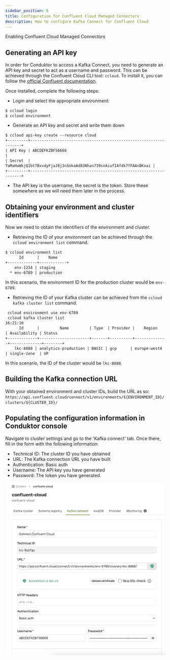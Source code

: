 ```yaml
---
sidebar_position: 6
title: Configuration for Confluent Cloud Managed Connectors
description: How to configure Kafka Connect for Confluent Cloud
---
```


Enabling Confluent Cloud Managed Connectors

## Generating an API key
In order for Conduktor to access a Kafka Connect, you need to generate an API key and secret to act as a username and password. This can be achieved through the Confluent Cloud CLI tool: `ccloud`. To install it, you can follow the [official Confluent documentation](https://docs.confluent.io/ccloud-cli/current/install.html).


Once installed, complete the following steps:
- Login and select the appropriate environment:
```text
$ ccloud login
$ ccloud environment
```
- Generate an API key and secret and write them down
```text
$ ccloud api-key create --resource cloud
+---------+------------------------------------------------------------------+
| API Key | ABCDEFKZBF56666                                                  |
| Secret  | ToMaHaWkjQ1bt7BxvdyFjaJ8j3nSokaAd83Nhan739snAiufIAfdk7fFAAnBKxai |
+---------+------------------------------------------------------------------+
```
- The API key is the username, the secret is the token. Store these somewhere as we will need them later in the process.

## Obtaining your environment and cluster identifiers
Now we need to obtain the identifiers of the environment and cluster.
- Retrieving the ID of your environment can be achieved through the `ccloud environment list` command.
```
$ ccloud environment list                                                                     
      Id      |    Name
+-------------+------------+
    env-1234 | staging
  * env-6789 | production
```
In this scenario, the environment ID for the production cluster would be `env-6789`.
- Retrieving the ID of your Kafka cluster can be achieved from the `ccloud kafka cluster list` command.
```
 ccloud environment use env-6789
 ccloud kafka cluster list                                                                    16:21:10
      Id      |         Name         | Type  | Provider |    Region    | Availability | Status
+-------------+----------------------+-------+----------+--------------+--------------+--------+
    lkc-8888 | analytics-production | BASIC | gcp      | europe-west4 | single-zone  | UP
```

In this scenario, the ID of the cluster would be `lkc-8888`.

## Building the Kafka connection URL
With your obtained environment and cluster IDs, build the URL as so:
`https://api.confluent.cloud/connect/v1/environments/${ENVIRONMENT_ID}/clusters/${CLUSTER_ID}/`

## Populating the configuration information in Conduktor console
Navigate to cluster settings and go to the 'Kafka connect' tab. Once there, fill in the form with the following information:
- Technical ID: The cluster ID you have obtained
- URL: The Kafka connection URL you have built
- Authentication: Basic auth
- Username: The API key you have generated
- Password: The token you have generated.

![Configuration in Console](assets/confluent-cloud-configuration.png)

